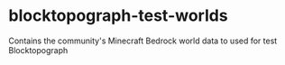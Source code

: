 # blocktopograph-test-worlds
Contains the community's Minecraft Bedrock world data to used for test Blocktopograph
